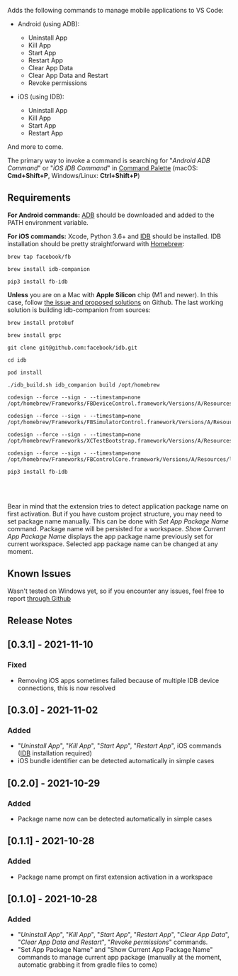 Adds the following commands to manage mobile applications to VS Code:

- Android (using ADB):
  * Uninstall App
  * Kill App
  * Start App
  * Restart App
  * Clear App Data
  * Clear App Data and Restart
  * Revoke permissions

- iOS (using IDB):
  * Uninstall App
  * Kill App
  * Start App
  * Restart App

And more to come.

The primary way to invoke a command is searching for "*Android ADB Command*" or "*iOS IDB Command*" in [Command Palette](https://code.visualstudio.com/docs/getstarted/userinterface#_command-palette) (macOS: **Cmd+Shift+P**, Windows/Linux: **Ctrl+Shift+P**)

## Requirements

**For Android commands:** [ADB](https://developer.android.com/studio/command-line/adb) should be downloaded and added to the PATH environment variable.

**For iOS commands:** Xcode, Python 3.6+ and [IDB](https://fbidb.io/docs/installation) should be installed. 
IDB installation should be pretty straightforward with [Homebrew](https://brew.sh/):

```
brew tap facebook/fb

brew install idb-companion

pip3 install fb-idb
```
**Unless** you are on a Mac with **Apple Silicon** chip (M1 and newer). In this case, follow [the issue and proposed solutions](https://github.com/facebook/idb/issues/649#issuecomment-939971092) on Github.
The last working solution is building idb-companion from sources:
```
brew install protobuf 

brew install grpc

git clone git@github.com:facebook/idb.git

cd idb

pod install

./idb_build.sh idb_companion build /opt/homebrew

codesign --force --sign - --timestamp=none /opt/homebrew/Frameworks/FBDeviceControl.framework/Versions/A/Resources/libShimulator.dylib

codesign --force --sign - --timestamp=none /opt/homebrew/Frameworks/FBSimulatorControl.framework/Versions/A/Resources/libShimulator.dylib

codesign --force --sign - --timestamp=none /opt/homebrew/Frameworks/XCTestBootstrap.framework/Versions/A/Resources/libShimulator.dylib

codesign --force --sign - --timestamp=none /opt/homebrew/Frameworks/FBControlCore.framework/Versions/A/Resources/libShimulator.dylib

pip3 install fb-idb
```
</br>
</br>

Bear in mind that the extension tries to detect application package name on first activation. But if you have custom project structure, you may need to set package name manually. This can be done with *Set App Package Name* command. Package name will be persisted for a workspace. *Show Current App Package Name* displays the app package name previously set for current workspace. Selected app package name can be changed at any moment.

## Known Issues

Wasn't tested on Windows yet, so if you encounter any issues, feel free to report [through Github](https://github.com/Bringoff/adb-command-launcher-vs-code/issues)

## Release Notes

## [0.3.1] - 2021-11-10
### Fixed
- Removing iOS apps sometimes failed because of multiple IDB device connections, this is now resolved

## [0.3.0] - 2021-11-02
### Added
- "*Uninstall App*", "*Kill App*", "*Start App*", "*Restart App*", iOS commands ([IDB](https://fbidb.io/docs/installation) installation required)
- iOS bundle identifier can be detected automatically in simple cases

## [0.2.0] - 2021-10-29
### Added
- Package name now can be detected automatically in simple cases

## [0.1.1] - 2021-10-28
### Added
- Package name prompt on first extension activation in a workspace

## [0.1.0] - 2021-10-28
### Added
- "*Uninstall App*", "*Kill App*", "*Start App*", "*Restart App*", "*Clear App Data*", "*Clear App Data and Restart*", "*Revoke permissions*" commands.
- "Set App Package Name" and "Show Current App Package Name" commands to manage current app package (manually at the moment, automatic grabbing it from gradle files to come)
